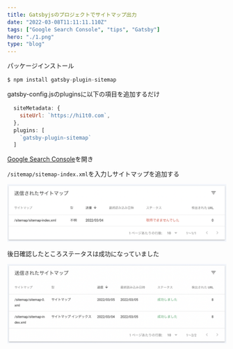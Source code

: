 ```yaml
---
title: Gatsbyjsのプロジェクトでサイトマップ出力
date: "2022-03-08T11:11:11.110Z"
tags: ["Google Search Console", "tips", "Gatsby"]
hero: "./1.png"
type: "blog"
---
```


パッケージインストール
```js
$ npm install gatsby-plugin-sitemap
```

gatsby-config.jsのpluginsに以下の項目を追加するだけ
```js
  siteMetadata: {
    siteUrl: `https://hi1t0.com`,
  },
  plugins: [
    `gatsby-plugin-sitemap`
  ]
```

[Google Search Console](https://search.google.com/)を開き

`/sitemap/sitemap-index.xml`を入力しサイトマップを追加する

<div style="width: 100%; margin-left: auto; margin-right: auto">

![test](1.png)

</div>

後日確認したところステータスは成功になっていました

<div style="width: 100%; margin-left: auto; margin-right: auto">

![test](2.png)

</div>